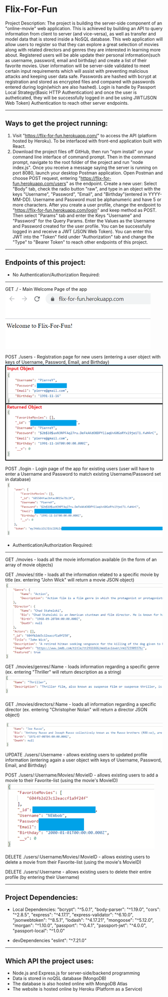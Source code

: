 # Flix-For-Fun

Project Description:
The project is building the server-side component of an "online-movie" web application. This is achieved by building an API to query information from client to server (and vice-versa), as well as transfer and model data that is stored inside a NoSQL database. This web application will allow users to register so that they can explore a great selection of movies along with related directors and genres they are interested in learning more about. Registered users will be able update their
personal information(such as username, password, email and birthday) and create a list of their favorite movies. User information will be server-side validated to meet certain input requirements which will assist with preventing malicious attacks and keeping user data safe. Passwords are hashed with bcrypt at registration and stored as encrypted files and compared with passwords entered during login(which are also hashed). Login is handle by Passport Local Strategy(Basic HTTP Authentication) and once the user is autheticated, they will be successfully logged in and be using JWT(JSON Web Token) Authentication to reach other server endpoints.


--------------------------------
Ways to get the project running:
--------------------------------
1. Visit "https://flix-for-fun.herokuapp.com/" to access the API (platform hosted by Heroku). To be interfaced with front-end application built with React.
2. Download the project files off GitHub, then run "npm install" on your command line interface of command prompt. Then in the commmand prompt, navigate to the root folder of the project and run "node index.js". Once you receive a message saying the server is running on port 8080, launch your desktop Postman application. Open Postman and choose POST request, entering "https://flix-for-fun.herokuapp.com/users" as the endpoint. 
Create a new user: Select "Body" tab, check the radio button "raw", and type in an object with the keys "Username", "Password", "Email", and "Birthday"(entered in YYYY-MM-DD). Username and Password must be alphanumeric and have 5 or more characters. After you create a user profile, change the endpoint to "https://flix-for-fun.herokuapp.com/login" and keep method as POST. Then select "Params" tab and enter the Keys "Username" and "Password" for the Query Params. Enter the Values as the Username and Password created for the user profile. You can be successfully logged in and receive a JWT (JSON Web Token).
You can enter this JWT into the "Token" field under "Authorization" tab and change the "Type" to "Bearer Token" to reach other endpoints of this project.

--------------------------
Endpoints of this project:
--------------------------
 - No Authentication/Authorization Required:
--------------------------
GET ./ - Main Welcome Page of the app
![flix-for-fun-mainpage](/IMG/flix-for-fun-mainpage.png)

POST ./users - Registration page for new users (entering a user object with keys of Username, Password, Email, and Birthday)
![create-a-user](/IMG/create-a-user.png)

POST ./login - Login page of the app for existing users (user will have to enter a Username and Password to match existing Username/Password set in database)
![successful-user-login](/IMG/successful-user-login.png)

 - Authentication/Authorization Required:
----------------------
GET ./movies - loads all the movie information available (in the form of an array of movie objects)

GET ./movies/:title - loads all the information related to a specific movie by title (ex. entering "John Wick" will return a movie JSON object)
![getting-data-on-single-movie](/IMG/getting-data-on-single-movie.png)

GET ./movies/genres/:Name - loads information regarding a specific genre (ex. entering "Thriller" will return description as a string)
![getting-a-genre-description](/IMG/getting-a-genre-description.png)

GET ./movies/directors/:Name - loads all information regarding a specific director (ex. entering "Christopher Nolan" will return a director JSON object)

![getting-data-on-a-director](/IMG/getting-data-on-a-director.png)
UPDATE ./users/:Username - allows existing users to updated profile information (entering again a user object with keys of Username, Password, Email, and Birthday)

POST ./users/:Username/Movies/:MovieID - allows existing users to add a movie to their Favorite-list (using the movie's MovieID)
![adding-a-movie-to-favorites](/IMG/adding-a-movie-to-favorites.png)

DELETE ./users/:Username/Movies/:MovieID - allows existing users to delete a movie from their Favorite-list (using the movie's MovieID)

DELETE ./users/:Username - allows existing users to delete their entire profile (by entering their Username)


---------------------
Project Dependencies: 
---------------------
 - Local Dependencies:
    "bcrypt": "^5.0.1",
    "body-parser": "^1.19.0",
    "cors": "^2.8.5",
    "express": "^4.17.1",
    "express-validator": "^6.10.0",
    "jsonwebtoken": "^8.5.1",
    "lodash": "^4.17.21",
    "mongoose": "^5.12.0",
    "morgan": "^1.10.0",
    "passport": "^0.4.1",
    "passport-jwt": "^4.0.0",
    "passport-local": "^1.0.0"

 - devDependencies
    "eslint": "^7.21.0"


---------------------------
Which API the project uses:
--------------------------- 
 - Node.js and Express.js for server-side/backend programming
 - Data is stored in noQSL database (MongoDB)
 - The database is also hosted online with MongoDB Atlas
 - The website is hosted online by Heroku (Platform as a Service)